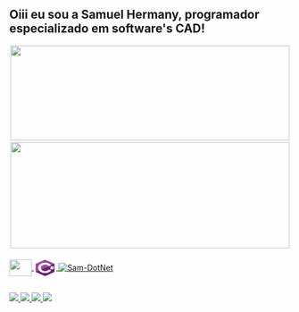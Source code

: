 ## Oiii eu sou a Samuel Hermany, programador especializado em software's CAD!

<div align="center">
  <a href="https://github.com/rafaballerini">
  <img height="170em" width="500em" src="https://github-readme-stats.vercel.app/api?username=samuelhermany&show_icons=true&theme=dracula&include_all_commits=true&count_private=true"/>
  <img height="190em" width="500em" src="https://github-readme-stats.vercel.app/api/top-langs/?username=samuelhermany&layout=compact&langs_count=7&theme=dracula"/>
</div>
<div style="display: inline_block"><br>
  <img align="center" lt="Sam-SqlServer" height="30" width="40" src="https://cdn.jsdelivr.net/gh/devicons/devicon/icons/microsoftsqlserver/microsoftsqlserver-plain.svg"/>   
  <img align="center" alt="Sm-Csharp" height="30" width="40" src="https://raw.githubusercontent.com/devicons/devicon/master/icons/csharp/csharp-original.svg"/>
  <img align="center" alt="Sam-DotNet" height="30" width="40" src="https://cdn.jsdelivr.net/gh/devicons/devicon/icons/dot-net/dot-net-original-wordmark.svg"/>  
</div>
  
  ##
 
<div> 
  <a href="https://www.youtube.com/channel/UC-qovvHdEIIe3M3ZR9ZC1SQ" target="_blank">
    <img src="https://img.shields.io/badge/YouTube-FF0000?style=for-the-badge&logo=youtube&logoColor=white" target="_blank">
  </a>
  <a href="https://www.instagram.com/samuelhermany/" target="_blank">
    <img src="https://img.shields.io/badge/-Instagram-%23E4405F?style=for-the-badge&logo=instagram&logoColor=white" target="_blank">
  </a> 	
  <a href = "mailto:samuelhermany1012@gmail.com">
    <img src="https://img.shields.io/badge/-Gmail-%23333?style=for-the-badge&logo=gmail&logoColor=white" target="_blank">
  </a>
  <a href="https://www.linkedin.com/in/samuel-hermany-50ba5660" target="_blank"><img src="https://img.shields.io/badge/-LinkedIn-%230077B5?style=for-the-badge&logo=linkedin&logoColor=white" target="_blank"></a>  
</div>
